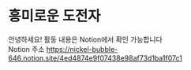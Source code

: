 # 흥미로운 도전자

안녕하세요!
활동 내용은 Notion에서 확인 가능합니다   
Notion 주소 https://nickel-bubble-646.notion.site/4ed4874e9f07438e98af73d1ba1f07c1
